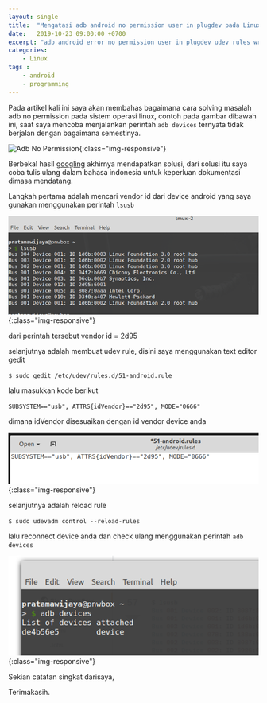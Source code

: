 ```yaml
---
layout: single
title:  "Mengatasi adb android no permission user in plugdev pada Linux"
date:   2019-10-23 09:00:00 +0700
excerpt: "adb android error no permission user in plugdev udev rules wrong"
categories: 
    - Linux
tags : 
    - android
    - programming
---
```


Pada artikel kali ini saya akan membahas bagaimana cara solving masalah adb no permission pada sistem operasi linux, contoh pada gambar dibawah ini, saat saya mencoba menjalankan perintah `adb devices` ternyata tidak berjalan dengan bagaimana semestinya.

![Adb No Permission](/assets/images/adb_error/adb_no_permisson_1.png){:class="img-responsive"}

Berbekal hasil [googling](https://stackoverflow.com/questions/53887322/adb-devices-no-permissions-user-in-plugdev-group-are-your-udev-rules-wrong) akhirnya mendapatkan solusi, dari solusi itu saya coba tulis ulang dalam bahasa indonesia untuk keperluan dokumentasi dimasa mendatang.

Langkah pertama adalah mencari vendor id dari device android yang saya gunakan menggunakan perintah `lsusb`

![Mencari vendor id](/assets/images/adb_error/adb_2.png){:class="img-responsive"}

dari perintah tersebut vendor id = 2d95

selanjutnya adalah membuat udev rule, disini saya menggunakan text editor gedit

`$ sudo gedit /etc/udev/rules.d/51-android.rule`

lalu masukkan kode berikut

`SUBSYSTEM=="usb", ATTRS{idVendor}=="2d95", MODE="0666"`

dimana idVendor disesuaikan dengan id vendor device anda

![udev rule](/assets/images/adb_error/adb_4.png){:class="img-responsive"}

selanjutnya adalah reload rule

`$ sudo udevadm control --reload-rules`

lalu reconnect device anda dan check ulang menggunakan perintah `adb devices`

![device connected](/assets/images/adb_error/adb_3.png){:class="img-responsive"}

Sekian catatan singkat darisaya,

Terimakasih.
